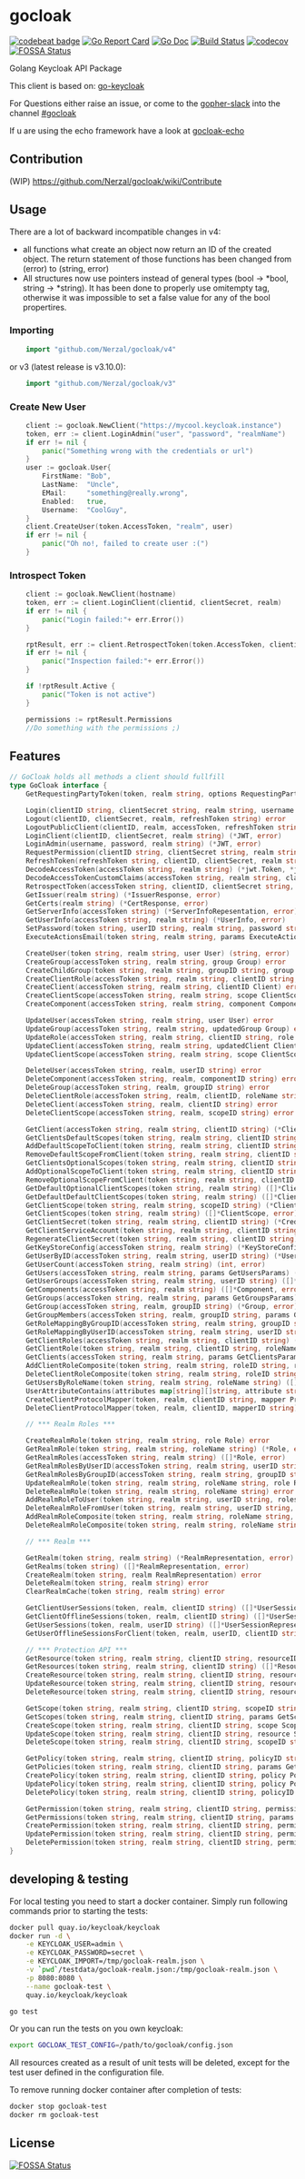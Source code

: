 # gocloak
[![codebeat badge](https://codebeat.co/badges/c699bc56-aa5f-4cf5-893f-5cf564391b94)](https://codebeat.co/projects/github-com-nerzal-gocloak-master)
[![Go Report Card](https://goreportcard.com/badge/github.com/Nerzal/gocloak)](https://goreportcard.com/report/github.com/Nerzal/gocloak)
[![Go Doc](https://godoc.org/github.com/Nerzal/gocloak?status.svg)](https://godoc.org/github.com/Nerzal/gocloak)
[![Build Status](https://travis-ci.com/Nerzal/gocloak.svg?branch=master)](https://travis-ci.com/Nerzal/gocloak)
[![codecov](https://codecov.io/gh/Nerzal/gocloak/branch/master/graph/badge.svg)](https://codecov.io/gh/Nerzal/gocloak)
[![FOSSA Status](https://app.fossa.io/api/projects/git%2Bgithub.com%2FNerzal%2Fgocloak.svg?type=shield)](https://app.fossa.io/projects/git%2Bgithub.com%2FNerzal%2Fgocloak?ref=badge_shield)


Golang Keycloak API Package

This client is based on: [go-keycloak](https://github.com/PhilippHeuer/go-keycloak)

For Questions either raise an issue, or come to the [gopher-slack](https://invite.slack.golangbridge.org/) into the channel [#gocloak](https://gophers.slack.com/app_redirect?channel=gocloak)

If u are using the echo framework have a look at [gocloak-echo](https://github.com/Nerzal/gocloak-echo)


## Contribution
(WIP) https://github.com/Nerzal/gocloak/wiki/Contribute

## Usage

There are a lot of backward incompatible changes in v4:
* all functions what create an object now return an ID of the created object. The return statement of those functions has been changed from (error) to (string, error)
* All structures now use pointers instead of general types (bool -> *bool, string -> *string). It has been done to properly use omitempty tag, otherwise it was impossible to set a false value for any of the bool propertires.


### Importing

```go
	import "github.com/Nerzal/gocloak/v4"
```

or v3 (latest release is v3.10.0):

```go
	import "github.com/Nerzal/gocloak/v3"
```

### Create New User
```go
	client := gocloak.NewClient("https://mycool.keycloak.instance")
	token, err := client.LoginAdmin("user", "password", "realmName")
	if err != nil {
		panic("Something wrong with the credentials or url")
	}
	user := gocloak.User{
		FirstName: "Bob",
		LastName:  "Uncle",
		EMail:     "something@really.wrong",
		Enabled:   true,
		Username:  "CoolGuy",
	}
	client.CreateUser(token.AccessToken, "realm", user)
	if err != nil {
		panic("Oh no!, failed to create user :(")
	}
```

### Introspect Token
```go
	client := gocloak.NewClient(hostname)
	token, err := client.LoginClient(clientid, clientSecret, realm)
	if err != nil {
		panic("Login failed:"+ err.Error())
	}

	rptResult, err := client.RetrospectToken(token.AccessToken, clientid, clientSecret, realm)
	if err != nil {
		panic("Inspection failed:"+ err.Error())
	}

	if !rptResult.Active {
		panic("Token is not active")
	}

	permissions := rptResult.Permissions
	//Do something with the permissions ;)
```

## Features

```go
// GoCloak holds all methods a client should fullfill
type GoCloak interface {
	GetRequestingPartyToken(token, realm string, options RequestingPartyTokenOptions) (*JWT, error)

	Login(clientID string, clientSecret string, realm string, username string, password string) (*JWT, error)
	Logout(clientID, clientSecret, realm, refreshToken string) error
	LogoutPublicClient(clientID, realm, accessToken, refreshToken string) error
	LoginClient(clientID, clientSecret, realm string) (*JWT, error)
	LoginAdmin(username, password, realm string) (*JWT, error)
	RequestPermission(clientID string, clientSecret string, realm string, username string, password string, permission string) (*JWT, error)
	RefreshToken(refreshToken string, clientID, clientSecret, realm string) (*JWT, error)
	DecodeAccessToken(accessToken string, realm string) (*jwt.Token, *jwt.MapClaims, error)
	DecodeAccessTokenCustomClaims(accessToken string, realm string, claims jwt.Claims) (*jwt.Token, error)
	RetrospectToken(accessToken string, clientID, clientSecret string, realm string) (*RetrospecTokenResult, error)
	GetIssuer(realm string) (*IssuerResponse, error)
	GetCerts(realm string) (*CertResponse, error)
	GetServerInfo(accessToken string) (*ServerInfoRepesentation, error)
	GetUserInfo(accessToken string, realm string) (*UserInfo, error)
	SetPassword(token string, userID string, realm string, password string, temporary bool) error
	ExecuteActionsEmail(token string, realm string, params ExecuteActionsEmail) error

	CreateUser(token string, realm string, user User) (string, error)
	CreateGroup(accessToken string, realm string, group Group) error
	CreateChildGroup(token string, realm string, groupID string, group Group) (string, error)
	CreateClientRole(accessToken string, realm string, clientID string, role Role) error
	CreateClient(accessToken string, realm string, clientID Client) error
	CreateClientScope(accessToken string, realm string, scope ClientScope) error
	CreateComponent(accessToken string, realm string, component Component) error

	UpdateUser(accessToken string, realm string, user User) error
	UpdateGroup(accessToken string, realm string, updatedGroup Group) error
	UpdateRole(accessToken string, realm string, clientID string, role Role) error
	UpdateClient(accessToken string, realm string, updatedClient Client) error
	UpdateClientScope(accessToken string, realm string, scope ClientScope) error

	DeleteUser(accessToken string, realm, userID string) error
	DeleteComponent(accessToken string, realm, componentID string) error
	DeleteGroup(accessToken string, realm, groupID string) error
	DeleteClientRole(accessToken string, realm, clientID, roleName string) error
	DeleteClient(accessToken string, realm, clientID string) error
	DeleteClientScope(accessToken string, realm, scopeID string) error

	GetClient(accessToken string, realm string, clientID string) (*Client, error)
	GetClientsDefaultScopes(token string, realm string, clientID string) ([]*ClientScope, error)
	AddDefaultScopeToClient(token string, realm string, clientID string, scopeID string) error
	RemoveDefaultScopeFromClient(token string, realm string, clientID string, scopeID string) error
	GetClientsOptionalScopes(token string, realm string, clientID string) ([]*ClientScope, error)
	AddOptionalScopeToClient(token string, realm string, clientID string, scopeID string) error
	RemoveOptionalScopeFromClient(token string, realm string, clientID string, scopeID string) error
	GetDefaultOptionalClientScopes(token string, realm string) ([]*ClientScope, error)
	GetDefaultDefaultClientScopes(token string, realm string) ([]*ClientScope, error)
	GetClientScope(token string, realm string, scopeID string) (*ClientScope, error)
	GetClientScopes(token string, realm string) ([]*ClientScope, error)
	GetClientSecret(token string, realm string, clientID string) (*CredentialRepresentation, error)
	GetClientServiceAccount(token string, realm string, clientID string) (*User, error)
	RegenerateClientSecret(token string, realm string, clientID string) (*CredentialRepresentation, error)
	GetKeyStoreConfig(accessToken string, realm string) (*KeyStoreConfig, error)
	GetUserByID(accessToken string, realm string, userID string) (*User, error)
	GetUserCount(accessToken string, realm string) (int, error)
	GetUsers(accessToken string, realm string, params GetUsersParams) ([]*User, error)
	GetUserGroups(accessToken string, realm string, userID string) ([]*UserGroup, error)
	GetComponents(accessToken string, realm string) ([]*Component, error)
	GetGroups(accessToken string, realm string, params GetGroupsParams) ([]*Group, error)
	GetGroup(accessToken string, realm, groupID string) (*Group, error)
	GetGroupMembers(accessToken string, realm, groupID string, params GetGroupsParams) ([]*User, error)
	GetRoleMappingByGroupID(accessToken string, realm string, groupID string) (*MappingsRepresentation, error)
	GetRoleMappingByUserID(accessToken string, realm string, userID string) (*MappingsRepresentation, error)
	GetClientRoles(accessToken string, realm string, clientID string) ([]*Role, error)
	GetClientRole(token string, realm string, clientID string, roleName string) (*Role, error)
	GetClients(accessToken string, realm string, params GetClientsParams) ([]*Client, error)
	AddClientRoleComposite(token string, realm string, roleID string, roles []Role) error
	DeleteClientRoleComposite(token string, realm string, roleID string, roles []Role) error
	GetUsersByRoleName(token string, realm string, roleName string) ([]*User, error)
	UserAttributeContains(attributes map[string][]string, attribute string, value string) bool
	CreateClientProtocolMapper(token, realm, clientID string, mapper ProtocolMapperRepresentation) error
	DeleteClientProtocolMapper(token, realm, clientID, mapperID string) error

	// *** Realm Roles ***

	CreateRealmRole(token string, realm string, role Role) error
	GetRealmRole(token string, realm string, roleName string) (*Role, error)
	GetRealmRoles(accessToken string, realm string) ([]*Role, error)
	GetRealmRolesByUserID(accessToken string, realm string, userID string) ([]*Role, error)
	GetRealmRolesByGroupID(accessToken string, realm string, groupID string) ([]*Role, error)
	UpdateRealmRole(token string, realm string, roleName string, role Role) error
	DeleteRealmRole(token string, realm string, roleName string) error
	AddRealmRoleToUser(token string, realm string, userID string, roles []Role) error
	DeleteRealmRoleFromUser(token string, realm string, userID string, roles []Role) error
	AddRealmRoleComposite(token string, realm string, roleName string, roles []Role) error
	DeleteRealmRoleComposite(token string, realm string, roleName string, roles []Role) error

	// *** Realm ***

	GetRealm(token string, realm string) (*RealmRepresentation, error)
	GetRealms(token string) ([]*RealmRepresentation, error)
	CreateRealm(token string, realm RealmRepresentation) error
	DeleteRealm(token string, realm string) error
	ClearRealmCache(token string, realm string) error

	GetClientUserSessions(token, realm, clientID string) ([]*UserSessionRepresentation, error)
	GetClientOfflineSessions(token, realm, clientID string) ([]*UserSessionRepresentation, error)
	GetUserSessions(token, realm, userID string) ([]*UserSessionRepresentation, error)
	GetUserOfflineSessionsForClient(token, realm, userID, clientID string) ([]*UserSessionRepresentation, error)

	// *** Protection API ***
	GetResource(token string, realm string, clientID string, resourceID string) (*Resource, error)
	GetResources(token string, realm string, clientID string) ([]*Resource, error)
	CreateResource(token string, realm string, clientID string, resource Resource) (*Resource, error)
	UpdateResource(token string, realm string, clientID string, resource Resource) error
	DeleteResource(token string, realm string, clientID string, resourceID string) error

	GetScope(token string, realm string, clientID string, scopeID string) (*ScopeRepresentation, error)
	GetScopes(token string, realm string, clientID string, params GetScopeParams) ([]*ScopeRepresentation, error)
	CreateScope(token string, realm string, clientID string, scope ScopeRepresentation) (*ScopeRepresentation, error)
	UpdateScope(token string, realm string, clientID string, resource ScopeRepresentation) error
	DeleteScope(token string, realm string, clientID string, scopeID string) error

	GetPolicy(token string, realm string, clientID string, policyID string) (*PolicyRepresentation, error)
	GetPolicies(token string, realm string, clientID string, params GetPolicyParams) ([]*PolicyRepresentation, error)
	CreatePolicy(token string, realm string, clientID string, policy PolicyRepresentation) (*PolicyRepresentation, error)
	UpdatePolicy(token string, realm string, clientID string, policy PolicyRepresentation) error
	DeletePolicy(token string, realm string, clientID string, policyID string) error

	GetPermission(token string, realm string, clientID string, permissionID string) (*PermissionRepresentation, error)
	GetPermissions(token string, realm string, clientID string, params GetPermissionParams) ([]*PermissionRepresentation, error)
	CreatePermission(token string, realm string, clientID string, permission PermissionRepresentation) (*PermissionRepresentation, error)
	UpdatePermission(token string, realm string, clientID string, permission PermissionRepresentation) error
	DeletePermission(token string, realm string, clientID string, permissionID string) error
}
```

## developing & testing
For local testing you need to start a docker container. Simply run following commands prior to starting the tests:

```bash
docker pull quay.io/keycloak/keycloak
docker run -d \
	-e KEYCLOAK_USER=admin \
	-e KEYCLOAK_PASSWORD=secret \
	-e KEYCLOAK_IMPORT=/tmp/gocloak-realm.json \
	-v `pwd`/testdata/gocloak-realm.json:/tmp/gocloak-realm.json \
	-p 8080:8080 \
	--name gocloak-test \
	quay.io/keycloak/keycloak

go test
```

Or you can run the tests on you own keycloak:
```bash
export GOCLOAK_TEST_CONFIG=/path/to/gocloak/config.json
```

All resources created as a result of unit tests will be deleted, except for the test user defined in the configuration file.

To remove running docker container after completion of tests:

```bash
docker stop gocloak-test
docker rm gocloak-test
```

## License
[![FOSSA Status](https://app.fossa.io/api/projects/git%2Bgithub.com%2FNerzal%2Fgocloak.svg?type=large)](https://app.fossa.io/projects/git%2Bgithub.com%2FNerzal%2Fgocloak?ref=badge_large)
